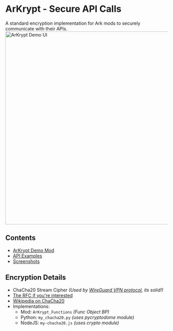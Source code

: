 # ArKrypt - Secure API Calls
 A standard encryption implementation for Ark mods to securely communicate with their APIs.
 <img src="images/ArKrypt_Demo_UI_Sm.gif" alt="ArKrypt Demo UI" width="600">

## Contents
  - [ArKrypt Demo Mod](/mod)
  - [API Examples](/api_examples)
  - [Screenshots](/images) 

## Encryption Details
  - ChaCha20 Stream Cipher _(Used by [WireGuard VPN protocol](https://en.wikipedia.org/wiki/WireGuard), its solid!)_ 
  - [The RFC if you're interested](https://datatracker.ietf.org/doc/html/rfc8439)
  - [Wikipedia on ChaCha20](https://en.wikipedia.org/wiki/ChaCha20)
  - Implementations: 
    - Mod: `ArKrypt_Functions` _(Func Object BP)_ 
    - Python: `my_chacha20.py` _(uses pycryptodome module)_
    - NodeJS: `my-chacha20.js` _(uses crypto module)_
